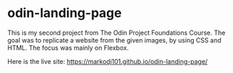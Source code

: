 # odin-landing-page
This is my second project from The Odin Project Foundations Course.
The goal was to replicate a website from the given images, by using CSS and HTML. The focus was mainly on Flexbox.

Here is the live site:
https://markodj101.github.io/odin-landing-page/
